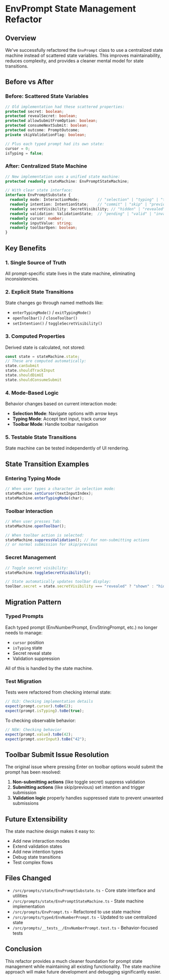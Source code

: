# EnvPrompt State Management Refactor

## Overview

We've successfully refactored the `EnvPrompt` class to use a centralized state machine instead of scattered state variables. This improves maintainability, reduces complexity, and provides a cleaner mental model for state transitions.

## Before vs After

### Before: Scattered State Variables
```typescript
// Old implementation had these scattered properties:
protected secret: boolean;
protected revealSecret: boolean;
protected allowSubmitFromOption: boolean;
protected consumeNextSubmit: boolean;
protected outcome: PromptOutcome;
private skipValidationFlag: boolean;

// Plus each typed prompt had its own state:
cursor = 0;
isTyping = false;
```

### After: Centralized State Machine
```typescript
// New implementation uses a unified state machine:
protected readonly stateMachine: EnvPromptStateMachine;

// With clear state interface:
interface EnvPromptSubstate {
  readonly mode: InteractionMode;        // "selection" | "typing" | "toolbar"
  readonly intention: IntentionState;    // "commit" | "skip" | "previous"  
  readonly secretVisibility: SecretVisibility; // "hidden" | "revealed" | "not-secret"
  readonly validation: ValidationState;  // "pending" | "valid" | "invalid" | "suppressed"
  readonly cursor: number;
  readonly inputValue: string;
  readonly toolbarOpen: boolean;
}
```

## Key Benefits

### 1. **Single Source of Truth**
All prompt-specific state lives in the state machine, eliminating inconsistencies.

### 2. **Explicit State Transitions**
State changes go through named methods like:
- `enterTypingMode()` / `exitTypingMode()`
- `openToolbar()` / `closeToolbar()`
- `setIntention()` / `toggleSecretVisibility()`

### 3. **Computed Properties**
Derived state is calculated, not stored:
```typescript
const state = stateMachine.state;
// These are computed automatically:
state.canSubmit
state.shouldTrackInput
state.shouldDimUI
state.shouldConsumeSubmit
```

### 4. **Mode-Based Logic**
Behavior changes based on current interaction mode:
- **Selection Mode**: Navigate options with arrow keys
- **Typing Mode**: Accept text input, track cursor
- **Toolbar Mode**: Handle toolbar navigation

### 5. **Testable State Transitions**
State machine can be tested independently of UI rendering.

## State Transition Examples

### Entering Typing Mode
```typescript
// When user types a character in selection mode:
stateMachine.setCursor(textInputIndex);
stateMachine.enterTypingMode(char);
```

### Toolbar Interaction
```typescript
// When user presses Tab:
stateMachine.openToolbar();

// When toolbar action is selected:
stateMachine.suppressValidation(); // For non-submitting actions
// or normal submission for skip/previous
```

### Secret Management
```typescript
// Toggle secret visibility:
stateMachine.toggleSecretVisibility();

// State automatically updates toolbar display:
toolbar.secret = state.secretVisibility === "revealed" ? "shown" : "hidden";
```

## Migration Pattern

### Typed Prompts
Each typed prompt (EnvNumberPrompt, EnvStringPrompt, etc.) no longer needs to manage:
- `cursor` position
- `isTyping` state  
- Secret reveal state
- Validation suppression

All of this is handled by the state machine.

### Test Migration
Tests were refactored from checking internal state:
```typescript
// OLD: Checking implementation details
expect(prompt.cursor).toBe(2);
expect(prompt.isTyping).toBe(true);
```

To checking observable behavior:
```typescript
// NEW: Checking behavior
expect(prompt.value).toBe(42);
expect(prompt.userInput).toBe("42");
```

## Toolbar Submit Issue Resolution

The original issue where pressing Enter on toolbar options would submit the prompt has been resolved:

1. **Non-submitting actions** (like toggle secret) suppress validation
2. **Submitting actions** (like skip/previous) set intention and trigger submission
3. **Validation logic** properly handles suppressed state to prevent unwanted submissions

## Future Extensibility

The state machine design makes it easy to:
- Add new interaction modes
- Extend validation states
- Add new intention types
- Debug state transitions
- Test complex flows

## Files Changed

- `/src/prompts/state/EnvPromptSubstate.ts` - Core state interface and utilities
- `/src/prompts/state/EnvPromptStateMachine.ts` - State machine implementation
- `/src/prompts/EnvPrompt.ts` - Refactored to use state machine
- `/src/prompts/typed/EnvNumberPrompt.ts` - Updated to use centralized state
- `/src/prompts/__tests__/EnvNumberPrompt.test.ts` - Behavior-focused tests

## Conclusion

This refactor provides a much cleaner foundation for prompt state management while maintaining all existing functionality. The state machine approach will make future development and debugging significantly easier.